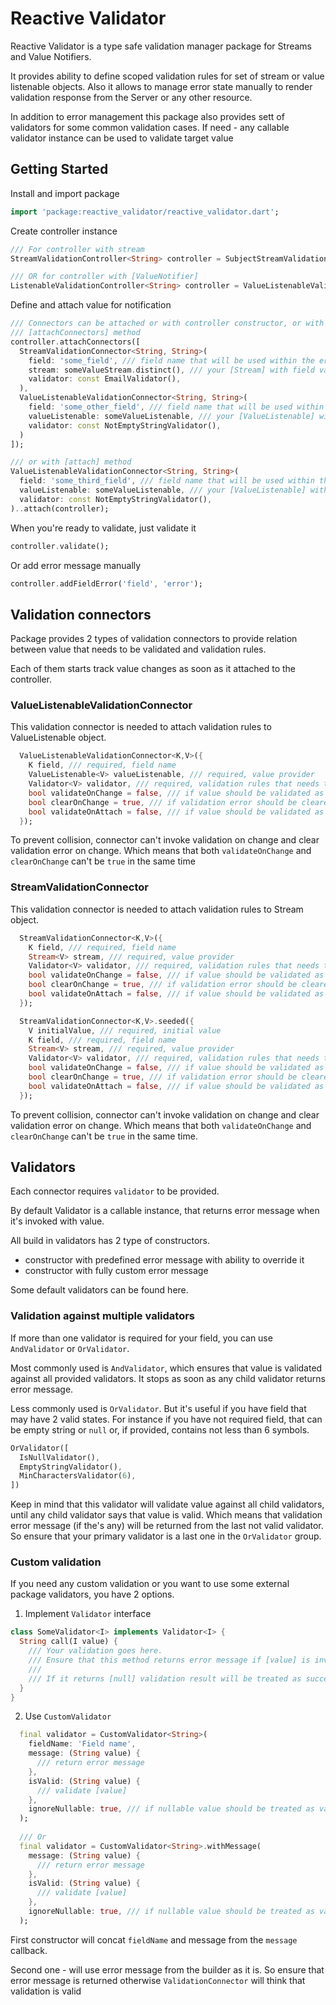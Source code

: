 # Reactive Validator

Reactive Validator is a type safe validation manager package for Streams
and Value Notifiers.

It provides ability to define scoped validation rules for set of stream
or value listenable objects. Also it allows to manage error state
manually to render validation response from the Server or any other
resource.

In addition to error management this package also provides sett of
validators for some common validation cases. If need - any callable
validator instance can be used to validate target value

## Getting Started

Install and import package

```dart
import 'package:reactive_validator/reactive_validator.dart';
```

Create controller instance

```dart
/// For controller with stream
StreamValidationController<String> controller = SubjectStreamValidationController<String>();

/// OR for controller with [ValueNotifier]
ListenableValidationController<String> controller = ValueListenableValidationController<String>();
```

Define and attach value for notification

```dart
/// Connectors can be attached or with controller constructor, or with
/// [attachConnectors] method
controller.attachConnectors([
  StreamValidationConnector<String, String>(
    field: 'some_field', /// field name that will be used within the error bucket
    stream: someValueStream.distinct(), /// your [Stream] with field value
    validator: const EmailValidator(),
  ),
  ValueListenableValidationConnector<String, String>(
    field: 'some_other_field', /// field name that will be used within the error bucket
    valueListenable: someValueListenable, /// your [ValueListenable] with field value
    validator: const NotEmptyStringValidator(),
  )
]);

/// or with [attach] method
ValueListenableValidationConnector<String, String>(
  field: 'some_third_field', /// field name that will be used within the error bucket
  valueListenable: someValueListenable, /// your [ValueListenable] with field value
  validator: const NotEmptyStringValidator(),
)..attach(controller);
```

When you're ready to validate, just validate it

```dart
controller.validate();
```

Or add error message manually

```dart
controller.addFieldError('field', 'error');
```

## Validation connectors

Package provides 2 types of validation connectors to provide relation
between value that needs to be validated and validation rules.

Each of them starts track value changes as soon as it attached to the
controller.

### ValueListenableValidationConnector

This validation connector is needed to attach validation rules to
ValueListenable object.

```dart
  ValueListenableValidationConnector<K,V>({
    K field, /// required, field name
    ValueListenable<V> valueListenable, /// required, value provider
    Validator<V> validator, /// required, validation rules that needs to be applied
    bool validateOnChange = false, /// if value should be validated as soon as it changes
    bool clearOnChange = true, /// if validation error should be cleared as soon as value changes
    bool validateOnAttach = false, /// if value should be validated as soon as connector attached to the controller
  });
```

To prevent collision, connector can't invoke validation on change and
clear validation error on change. Which means that both `validateOnChange`
and `clearOnChange` can't be `true` in the same time

### StreamValidationConnector

This validation connector is needed to attach validation rules to Stream
object.

```dart
  StreamValidationConnector<K,V>({
    K field, /// required, field name
    Stream<V> stream, /// required, value provider
    Validator<V> validator, /// required, validation rules that needs to be applied
    bool validateOnChange = false, /// if value should be validated as soon as it changes
    bool clearOnChange = true, /// if validation error should be cleared as soon as value changes
    bool validateOnAttach = false, /// if value should be validated as soon as connector attached to the controller
  });

  StreamValidationConnector<K,V>.seeded({
    V initialValue, /// required, initial value
    K field, /// required, field name
    Stream<V> stream, /// required, value provider
    Validator<V> validator, /// required, validation rules that needs to be applied
    bool validateOnChange = false, /// if value should be validated as soon as it changes
    bool clearOnChange = true, /// if validation error should be cleared as soon as value changes
    bool validateOnAttach = false, /// if value should be validated as soon as connector attached to the controller
  });
```

To prevent collision, connector can't invoke validation on change and
clear validation error on change. Which means that both `validateOnChange`
and `clearOnChange` can't be `true` in the same time.

## Validators

Each connector requires `validator` to be provided.

By default Validator is a callable instance, that returns error message
when it's invoked with value.

All build in validators has 2 type of constructors.
- constructor with predefined error message with ability to override it
- constructor with fully custom error message

Some default validators can be found here.

### Validation against multiple validators

If more than one validator is required for your field, you can use
`AndValidator` or `OrValidator`.

Most commonly used is `AndValidator`, which ensures that value is
validated against all provided validators. It stops as soon as any child
validator returns error message.

Less commonly used is `OrValidator`. But it's useful if you have field
that may have 2 valid states. For instance if you have not required
field, that can be empty string or `null` or, if provided, contains not
less than 6 symbols.

```dart
OrValidator([
  IsNullValidator(),
  EmptyStringValidator(),
  MinCharactersValidator(6),
])
```

Keep in mind that this validator will validate value against all child
validators, until any child validator says that value is valid. Which
means that validation error message (if the's any) will be returned from
the last not valid validator. So ensure that your primary validator is a
last one in the `OrValidator` group.

### Custom validation

If you need any custom validation or you want to use some external
package validators, you have 2 options.

1. Implement `Validator` interface

```dart
class SomeValidator<I> implements Validator<I> {
  String call(I value) {
    /// Your validation goes here.
    /// Ensure that this method returns error message if [value] is invalid.
    /// 
    /// If it returns [null] validation result will be treated as successful
  }
}
```

2. Use `CustomValidator`

```dart
  final validator = CustomValidator<String>(
    fieldName: 'Field name',
    message: (String value) {
      /// return error message
    },
    isValid: (String value) {
      /// validate [value]
    },
    ignoreNullable: true, /// if nullable value should be treated as valid value
  );
  
  /// Or
  final validator = CustomValidator<String>.withMessage(
    message: (String value) {
      /// return error message
    },
    isValid: (String value) {
      /// validate [value]
    },
    ignoreNullable: true, /// if nullable value should be treated as valid value
  );
```

First constructor will concat `fieldName` and message from the `message`
callback.

Second one - will use error message from the builder as it is. So ensure
that error message is returned otherwise `ValidationConnector` will
think that validation is valid
